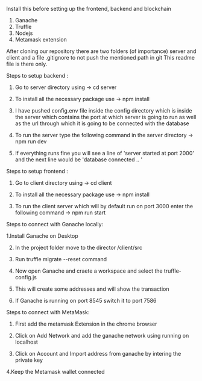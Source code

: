 Install this before setting up the frontend, backend and blockchain

1. Ganache
2. Truffle
3. Nodejs
4. Metamask extension

After cloning our repository there are two folders (of importance) server and client and a file .gitignore to not push the mentioned path in git
This readme file is there only.

Steps to setup backend :

1. Go to server directory using -> cd server

2. To install all the necessary package use -> npm install

3. I have pushed config.env file inside the config directory which is inside the server which contains the port at which server is going to run as well as the url through which it is going to be connected with the database

4. To run the server type the following command in the server directory -> npm run dev

5. If everything runs fine you will see a line of 'server started at port 2000' and the next line would be 'database connected .. '

Steps to setup frontend :

1. Go to client directory using -> cd client

2. To install all the necessary package use -> npm install

3. To run the client server which will by default run on port 3000 enter the following command -> npm run start

Steps to connect with Ganache locally:

1.Install Ganache on Desktop

2. In the project folder move to the director /client/src

3. Run truffle migrate --reset command

4. Now open Ganache and craete a workspace and select the truffle-config.js

5. This will create some addresses and will show the transaction

6. If Ganache is running on port 8545 switch it to port 7586

Steps to connect with MetaMask:

1. First add the metamask Extension in the chrome browser

2. Click on Add Network and add the ganache network using running on localhost

3. Click on Account and Import address from ganache by intering the private key

4.Keep the Metamask wallet connected
